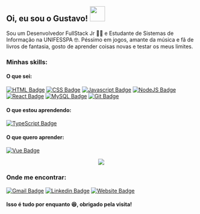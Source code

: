 ## Oi, eu sou o Gustavo! <img src="https://66.media.tumblr.com/4f6e8d2395f3b913a67613ba6101d568/tumblr_mpvv1jre3q1rfjowdo1_500.gif" width="40"/>

<!-- <img align="right" alt="GIF" src="https://media.giphy.com/media/iIqmM5tTjmpOB9mpbn/giphy.gif" /> -->

<!--
**gustavocrvls/gustavocrvls** is a ✨ _special_ ✨ repository because its `README.md` (this file) appears on your GitHub profile.

Here are some ideas to get you started:

- 🔭 I’m currently working on ...
- 🌱 I’m currently learning ...
- 👯 I’m looking to collaborate on ...
- 🤔 I’m looking for help with ...
- 💬 Ask me about ...
- 📫 How to reach me: ...
- 😄 Pronouns: ...
- ⚡ Fun fact: ...
-->

Sou um Desenvolvedor FullStack Jr 👨‍💻️ e Estudante de Sistemas de Informação na UNIFESSPA 🤓️. Péssimo em jogos, amante da música e fã de livros de fantasia, gosto de aprender coisas novas e testar os meus limites.

### Minhas skills:

#### O que sei:
[![HTML Badge](https://img.shields.io/badge/-HTML5-E34F26?style=for-the-badge&logo=HTML5&logoColor=white&link=https://developer.mozilla.org/pt-BR/docs/Web/HTML/HTML5)](https://developer.mozilla.org/pt-BR/docs/Web/HTML/HTML5)
[![CSS Badge](https://img.shields.io/badge/-CSS3-1572B6?style=for-the-badge&logo=CSS3&logoColor=white&link=https://developer.mozilla.org/pt-BR/docs/Web/CSS)](https://developer.mozilla.org/pt-BR/docs/Web/CSS)
[![Javascript Badge](https://img.shields.io/badge/-Javascript-F7DF1E?style=for-the-badge&logo=JavaScript&logoColor=black&link=https://developer.mozilla.org/pt-BR/docs/Web/JavaScript)](https://developer.mozilla.org/pt-BR/docs/Web/JavaScript)
[![NodeJS Badge](https://img.shields.io/badge/-NodeJS-339933?style=for-the-badge&logo=Node.js&logoColor=white&link=https://nodejs.org/)](https://nodejs.org/)
[![React Badge](https://img.shields.io/badge/-React-61DAFB?style=for-the-badge&logo=React&logoColor=black&link=https://reactjs.org/)](https://reactjs.org/)
[![MySQL Badge](https://img.shields.io/badge/-MySQL-4479A1?style=for-the-badge&logo=MySQL&logoColor=white&link=https://www.mysql.com/)](https://www.mysql.com/)
[![Git Badge](https://img.shields.io/badge/-Git-F05032?style=for-the-badge&logo=Git&logoColor=white&link=https://git-scm.com/)](https://git-scm.com/)

#### O que estou aprendendo:
[![TypeScript Badge](https://img.shields.io/badge/-TypeScript-007ACC?style=for-the-badge&logo=TypeScript&logoColor=white&link=https://www.typescriptlang.org/)](https://www.typescriptlang.org/)

#### O que quero aprender:
[![Vue Badge](https://img.shields.io/badge/-Vue-4FC08D?style=for-the-badge&logo=Vue.js&logoColor=white&link=https://nodejs.org/)](https://vuejs.org/)

<p align="center">
  <img src="https://github-readme-stats.vercel.app/api?username=gustavocrvls&show_icons=true&theme=radical" />
</p>

### Onde me encontrar:

[![Gmail Badge](https://img.shields.io/badge/Gmail-D14836?style=for-the-badge&logo=gmail&logoColor=white&link=mailto:gustavocrvl42@gmail.com)](mailto:gustavocrvl42@gmail.com)
[![Linkedin Badge](https://img.shields.io/badge/-LinkedIn-blue?style=for-the-badge&logo=Linkedin&logoColor=white&link=https://www.linkedin.com/in/gustavocrvls/)](https://www.linkedin.com/in/gustavocrvls/)
[![Website Badge](https://img.shields.io/badge/-Website-000?style=for-the-badge&logo=google-chrome&logoColor=white&link=https://gustavocrvls.github.io)](https://gustavocrvls.github.io)

#### Isso é tudo por enquanto 😆️, obrigado pela visita!
